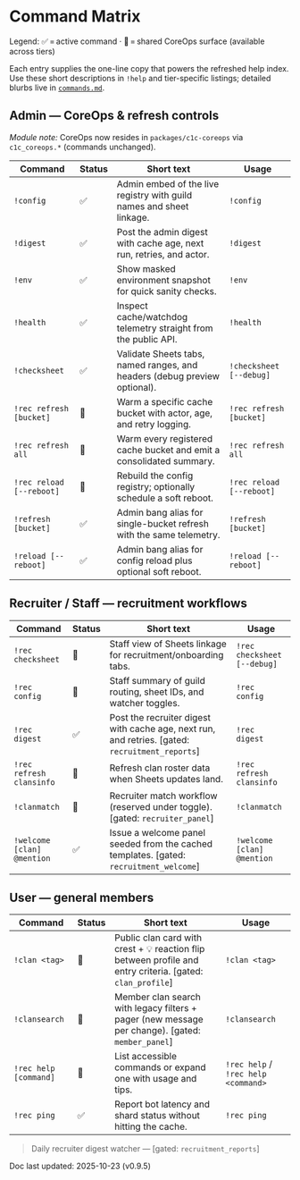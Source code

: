 # Command Matrix

Legend: ✅ = active command · 🧩 = shared CoreOps surface (available across tiers)

Each entry supplies the one-line copy that powers the refreshed help index. Use these
short descriptions in `!help` and tier-specific listings; detailed blurbs live in
[`commands.md`](commands.md).

## Admin — CoreOps & refresh controls
_Module note:_ CoreOps now resides in `packages/c1c-coreops` via `c1c_coreops.*` (commands unchanged).

| Command | Status | Short text | Usage |
| --- | --- | --- | --- |
| `!config` | ✅ | Admin embed of the live registry with guild names and sheet linkage. | `!config` |
| `!digest` | ✅ | Post the admin digest with cache age, next run, retries, and actor. | `!digest` |
| `!env` | ✅ | Show masked environment snapshot for quick sanity checks. | `!env` |
| `!health` | ✅ | Inspect cache/watchdog telemetry straight from the public API. | `!health` |
| `!checksheet` | ✅ | Validate Sheets tabs, named ranges, and headers (debug preview optional). | `!checksheet [--debug]` |
| `!rec refresh [bucket]` | 🧩 | Warm a specific cache bucket with actor, age, and retry logging. | `!rec refresh [bucket]` |
| `!rec refresh all` | 🧩 | Warm every registered cache bucket and emit a consolidated summary. | `!rec refresh all` |
| `!rec reload [--reboot]` | 🧩 | Rebuild the config registry; optionally schedule a soft reboot. | `!rec reload [--reboot]` |
| `!refresh [bucket]` | ✅ | Admin bang alias for single-bucket refresh with the same telemetry. | `!refresh [bucket]` |
| `!reload [--reboot]` | ✅ | Admin bang alias for config reload plus optional soft reboot. | `!reload [--reboot]` |

## Recruiter / Staff — recruitment workflows
| Command | Status | Short text | Usage |
| --- | --- | --- | --- |
| `!rec checksheet` | 🧩 | Staff view of Sheets linkage for recruitment/onboarding tabs. | `!rec checksheet [--debug]` |
| `!rec config` | 🧩 | Staff summary of guild routing, sheet IDs, and watcher toggles. | `!rec config` |
| `!rec digest` | ✅ | Post the recruiter digest with cache age, next run, and retries. [gated: `recruitment_reports`] | `!rec digest` |
| `!rec refresh clansinfo` | 🧩 | Refresh clan roster data when Sheets updates land. | `!rec refresh clansinfo` |
| `!clanmatch` | 🧩 | Recruiter match workflow (reserved under toggle). [gated: `recruiter_panel`] | `!clanmatch` |
| `!welcome [clan] @mention` | ✅ | Issue a welcome panel seeded from the cached templates. [gated: `recruitment_welcome`] | `!welcome [clan] @mention` |

## User — general members
| Command | Status | Short text | Usage |
| --- | --- | --- | --- |
| `!clan <tag>` | 🧩 | Public clan card with crest + 💡 reaction flip between profile and entry criteria. [gated: `clan_profile`] | `!clan <tag>` |
| `!clansearch` | 🧩 | Member clan search with legacy filters + pager (new message per change). [gated: `member_panel`] | `!clansearch` |
| `!rec help [command]` | 🧩 | List accessible commands or expand one with usage and tips. | `!rec help` / `!rec help <command>` |
| `!rec ping` | ✅ | Report bot latency and shard status without hitting the cache. | `!rec ping` |

> Daily recruiter digest watcher — [gated: `recruitment_reports`]

Doc last updated: 2025-10-23 (v0.9.5)
